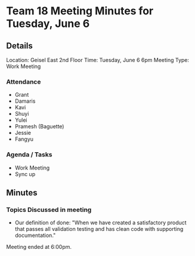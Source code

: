 # Team 18 Meeting Minutes for Tuesday, June 6

## Details

Location: Geisel East 2nd Floor
Time: Tuesday, June 6 6pm
Meeting Type: Work Meeting

### Attendance

-   Grant
-   Damaris
-   Kavi
-   Shuyi
-   Yulei
-   Pramesh (Baguette)
-   Jessie
-   Fangyu

### Agenda / Tasks

-   Work Meeting
-   Sync up

## Minutes

### Topics Discussed in meeting

-   Our definition of done: "When we have created a satisfactory product that passes all validation testing and has clean code with supporting documentation."

Meeting ended at 6:00pm.

